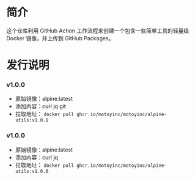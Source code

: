 # 简介

这个仓库利用 GitHub Action 工作流程来创建一个包含一些简单工具的轻量级 Docker 镜像，并上传到 GitHub Packages。

# 发行说明
### v1.0.0
- 原始镜像：alpine:latest
- 添加内容：curl jq git
- 拉取地址： ``docker pull ghcr.io/motoyinc/motoyinc/alpine-utils:v1.0.1``

### v1.0.0
- 原始镜像：alpine:latest
- 添加内容：curl jq
- 拉取地址： ``docker pull ghcr.io/motoyinc/motoyinc/alpine-utils:v1.0.0``
